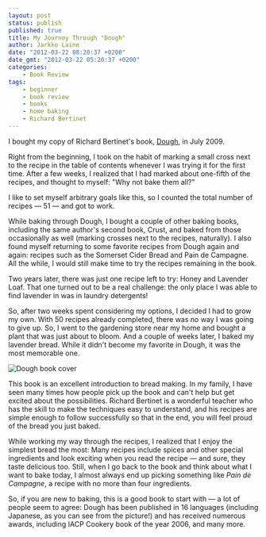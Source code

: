 ```yaml
---
layout: post
status: publish
published: true
title: My Journey Through "Dough"
author: Jarkko Laine
date: "2012-03-22 08:20:37 +0200"
date_gmt: "2012-03-22 05:20:37 +0200"
categories:
    - Book Review
tags:
    - beginner
    - book review
    - books
    - home baking
    - Richard Bertinet
---
```


I bought my copy of Richard Bertinet's book, [Dough](http://amzn.to/2p1GTqr), in July 2009.

Right from the beginning, I took on the habit of marking a small cross next
to the recipe in the table of contents whenever I was trying it for the
first time. After a few weeks, I realized that I had marked about one-fifth
of the recipes, and thought to myself: "Why not bake them all?"

I like to set myself arbitrary goals like this, so I counted the total
number of recipes &mdash; 51 &mdash; and got to work.

While baking through Dough, I bought a couple of other baking books,
including the same author's second book, Crust, and baked from those
occasionally as well (marking crosses next to the recipes, naturally). I
also found myself returning to some favorite recipes from Dough again and
again: recipes such as the Somerset Cider Bread and Pain de Campagne. All
the while, I would still make time to try the recipes remaining in the book.

Two years later, there was just one recipe left to try: Honey and Lavender
Loaf. That one turned out to be a real challenge: the only place I was able
to find lavender in was in laundry detergents!

So, after two weeks spent considering my options, I decided I had to grow my
own. With 50 recipes already completed, there was no way I was going to give
up. So, I went to the gardening store near my home and bought a plant that
was just about to bloom. And a couple of weeks later, I baked my lavender
bread. While it didn't become my favorite in Dough, it was the most
memorable one.

![Dough book cover](/breadmagazine/assets/blog/bread-1-dough2.jpg)

This book is an excellent introduction
to bread making. In my family, I have seen many times how people pick up the
book and can't help but get excited about the possibilities. Richard
Bertinet is a wonderful teacher who has the skill to make the techniques
easy to understand, and his recipes are simple enough to follow successfully
so that in the end, you will feel proud of the bread you just baked.

While working my way through the recipes, I realized that I enjoy the
simplest bread the most: Many recipes include spices and other special
ingredients and look exciting when you read the recipe &mdash; and sure,
they taste delicious too. Still, when I go back to the book and think about
what I want to bake today, I almost always end up picking something like
_Pain de Campagne_, a recipe with no more than four ingredients.

So, if you are new to baking, this is a good book to start with &mdash; a
lot of people seem to agree: Dough has been published in 16 languages
(including Japanese, as you can see from the picture!) and has received
numerous awards, including IACP Cookery book of the year 2006, and many
more.
